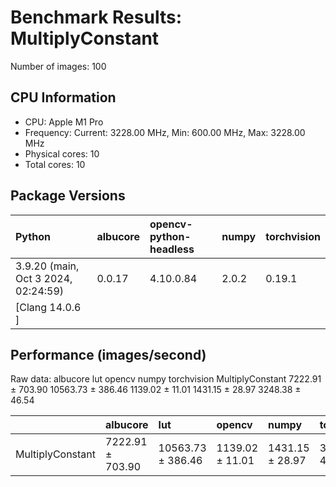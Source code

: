 # Benchmark Results: MultiplyConstant

Number of images: 100

## CPU Information

- CPU: Apple M1 Pro
- Frequency: Current: 3228.00 MHz, Min: 600.00 MHz, Max: 3228.00 MHz
- Physical cores: 10
- Total cores: 10

## Package Versions

| Python                                | albucore   | opencv-python-headless   | numpy   | torchvision   |
|:--------------------------------------|:-----------|:-------------------------|:--------|:--------------|
| 3.9.20 (main, Oct  3 2024, 02:24:59)  | 0.0.17     | 4.10.0.84                | 2.0.2   | 0.19.1        |
| [Clang 14.0.6 ]                       |            |                          |         |               |

## Performance (images/second)

Raw data:
                          albucore                lut           opencv            numpy      torchvision
MultiplyConstant  7222.91 ± 703.90  10563.73 ± 386.46  1139.02 ± 11.01  1431.15 ± 28.97  3248.38 ± 46.54

|                  | albucore         | lut               | opencv          | numpy           | torchvision     |
|:-----------------|:-----------------|:------------------|:----------------|:----------------|:----------------|
| MultiplyConstant | 7222.91 ± 703.90 | 10563.73 ± 386.46 | 1139.02 ± 11.01 | 1431.15 ± 28.97 | 3248.38 ± 46.54 |
